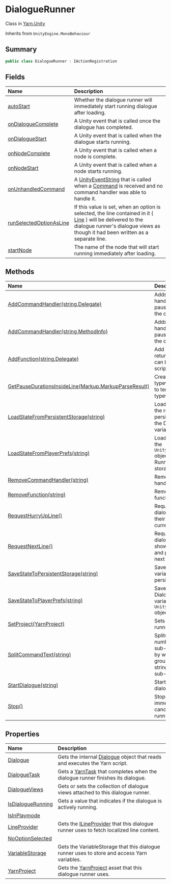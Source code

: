 # DialogueRunner

Class in [Yarn.Unity](/docs/api/csharp/yarn.unity.md)

Inherits from `UnityEngine.MonoBehaviour`

## Summary



```csharp
public class DialogueRunner : IActionRegistration
```

## Fields

|Name|Description|
|:---|:---|
|[autoStart](/docs/api/csharp/yarn.unity.dialoguerunner.autostart.md)|Whether the dialogue runner will immediately start running dialogue after loading.|
|[onDialogueComplete](/docs/api/csharp/yarn.unity.dialoguerunner.ondialoguecomplete.md)|A Unity event that is called once the dialogue has completed.|
|[onDialogueStart](/docs/api/csharp/yarn.unity.dialoguerunner.ondialoguestart.md)|A Unity event that is called when the dialogue starts running.|
|[onNodeComplete](/docs/api/csharp/yarn.unity.dialoguerunner.onnodecomplete.md)|A Unity event that is called when a node is complete.|
|[onNodeStart](/docs/api/csharp/yarn.unity.dialoguerunner.onnodestart.md)|A Unity event that is called when a node starts running.|
|[onUnhandledCommand](/docs/api/csharp/yarn.unity.dialoguerunner.onunhandledcommand.md)|A  <a href="yarn.unity.unityeventstring.md">UnityEventString</a>  that is called when a  <a href="yarn.command.md">Command</a>  is received and no command handler was able to handle it.|
|[runSelectedOptionAsLine](/docs/api/csharp/yarn.unity.dialoguerunner.runselectedoptionasline.md)|If this value is set, when an option is selected, the line contained in it ( <a href="yarn.optionset.option.line.md">Line</a> ) will be delivered to the dialogue runner's dialogue views as though it had been written as a separate line.|
|[startNode](/docs/api/csharp/yarn.unity.dialoguerunner.startnode.md)|The name of the node that will start running immediately after loading.|

## Methods

|Name|Description|
|:---|:---|
|[AddCommandHandler(string,Delegate)](/docs/api/csharp/yarn.unity.dialoguerunner.addcommandhandler-1.md)|Adds a command handler. Dialogue will pause execution after the command is called.|
|[AddCommandHandler(string,MethodInfo)](/docs/api/csharp/yarn.unity.dialoguerunner.addcommandhandler-2.md)|Adds a command handler. Dialogue will pause execution after the command is called.|
|[AddFunction(string,Delegate)](/docs/api/csharp/yarn.unity.dialoguerunner.addfunction.md)|Add a new function that returns a value, so that it can be called from Yarn scripts.|
|[GetPauseDurationsInsideLine(Markup.MarkupParseResult)](/docs/api/csharp/yarn.unity.dialoguerunner.getpausedurationsinsideline.md)|Creates a stack of typewriter pauses to use to temporarily halt the typewriter effect.|
|[LoadStateFromPersistentStorage(string)](/docs/api/csharp/yarn.unity.dialoguerunner.loadstatefrompersistentstorage.md)|Loads all variables from the requested file in persistent storage into the Dialogue Runner's variable storage.|
|[LoadStateFromPlayerPrefs(string)](/docs/api/csharp/yarn.unity.dialoguerunner.loadstatefromplayerprefs.md)|Loads all variables from the  <code>UnityEngine.PlayerPrefs</code>  object into the Dialogue Runner's variable storage.|
|[RemoveCommandHandler(string)](/docs/api/csharp/yarn.unity.dialoguerunner.removecommandhandler.md)|Removes a command handler.|
|[RemoveFunction(string)](/docs/api/csharp/yarn.unity.dialoguerunner.removefunction.md)|Remove a registered function.|
|[RequestHurryUpLine()](/docs/api/csharp/yarn.unity.dialoguerunner.requesthurryupline.md)|Requests that all dialogue views speed up their delivery of the current line.|
|[RequestNextLine()](/docs/api/csharp/yarn.unity.dialoguerunner.requestnextline.md)|Requests that all dialogue views stop showing the current line, and prepare to show the next piece of content.|
|[SaveStateToPersistentStorage(string)](/docs/api/csharp/yarn.unity.dialoguerunner.savestatetopersistentstorage.md)|Saves all variables from variable storage into the persistent storage.|
|[SaveStateToPlayerPrefs(string)](/docs/api/csharp/yarn.unity.dialoguerunner.savestatetoplayerprefs.md)|Saves all variables in the Dialogue Runner's variable storage into the  <code>UnityEngine.PlayerPrefs</code>  object.|
|[SetProject(YarnProject)](/docs/api/csharp/yarn.unity.dialoguerunner.setproject.md)|Sets the dialogue runner's Yarn Project.|
|[SplitCommandText(string)](/docs/api/csharp/yarn.unity.dialoguerunner.splitcommandtext.md)|Splits input into a number of non-empty sub-strings, separated by whitespace, and grouping double-quoted strings into a single sub-string.|
|[StartDialogue(string)](/docs/api/csharp/yarn.unity.dialoguerunner.startdialogue.md)|Starts running a node of dialogue.|
|[Stop()](/docs/api/csharp/yarn.unity.dialoguerunner.stop.md)|Stops the dialogue immediately, and cancels any currently running dialogue views.|

## Properties

|Name|Description|
|:---|:---|
|[Dialogue](/docs/api/csharp/yarn.unity.dialoguerunner.dialogue.md)|Gets the internal  <a href="yarn.unity.dialoguerunner.dialogue.md">Dialogue</a>  object that reads and executes the Yarn script.|
|[DialogueTask](/docs/api/csharp/yarn.unity.dialoguerunner.dialoguetask.md)|Gets a  <a href="yarn.unity.yarntask-1.md">YarnTask</a>  that completes when the dialogue runner finishes its dialogue.|
|[DialogueViews](/docs/api/csharp/yarn.unity.dialoguerunner.dialogueviews.md)|Gets or sets the collection of dialogue views attached to this dialogue runner.|
|[IsDialogueRunning](/docs/api/csharp/yarn.unity.dialoguerunner.isdialoguerunning.md)|Gets a value that indicates if the dialogue is actively running.|
|[IsInPlaymode](/docs/api/csharp/yarn.unity.dialoguerunner.isinplaymode.md)||
|[LineProvider](/docs/api/csharp/yarn.unity.dialoguerunner.lineprovider.md)|Gets the  <a href="ilineprovider.md">ILineProvider</a>  that this dialogue runner uses to fetch localized line content.|
|[NoOptionSelected](/docs/api/csharp/yarn.unity.dialoguerunner.nooptionselected.md)||
|[VariableStorage](/docs/api/csharp/yarn.unity.dialoguerunner.variablestorage.md)|Gets the VariableStorage that this dialogue runner uses to store and access Yarn variables.|
|[YarnProject](/docs/api/csharp/yarn.unity.dialoguerunner.yarnproject.md)|Gets the  <a href="yarn.unity.dialoguerunner.yarnproject.md">YarnProject</a>  asset that this dialogue runner uses.|

